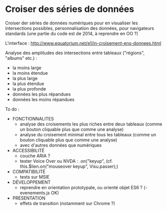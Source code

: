 Croiser des séries de données
==================


Croiser der séries de données numériques pour en visualiser les intersections possibles, personnalisation des données, pour navigateurs standards (une partie du code est de 2014, à reprendre en OO ?)

L'interface : http://www.equatorium.net/e1/in-croisement-ens-donnees.html

<!-- Une note de présentation : http://interfacteur.blogspot.fr/2016/01/croiser-donnees.html -->

 Analyse des amplitudes des intersections entre tableaux ("régions", "albums" etc.) :
* la moins large
* la moins étendue
* la plus large
* la plus étendue
* la plus profonde
* données les plus répandues
* données les moins répandues

To do :
* FONCTIONNALITES
	- analyse des croisements les plus riches entre deux tableaux (comme un bouton cliquable plus que comme une analyse)
	- analyse du croisement minimal entre tous les tableaux (comme un bouton cliquable plus que comme une analyse)
	- avec d'autres données que numériques
* ACCESSIBILITÉ
	- couche ARIA ?
	- tester Voice Over ou NVDA : .on("keyup", (cf. this.$lien.on("mouseover keyup", Visu.passer);)
* COMPATIBILITÉ
	- tests sur MSIE
* DÉVELOPPEMENT
	- reprendre en orientation prototypale, ou orienté objet ES6 ? (- evenements.js OK)
* PRESENTATION
	- effets de transition (notamment sur Chrome ?)

